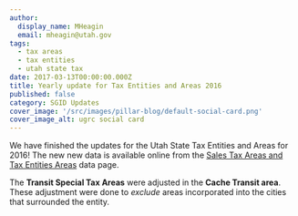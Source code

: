 ```yaml
---
author:
  display_name: MHeagin
  email: mheagin@utah.gov
tags:
  - tax areas
  - tax entities
  - utah state tax
date: 2017-03-13T00:00:00.000Z
title: Yearly update for Tax Entities and Areas 2016
published: false
category: SGID Updates
cover_image: '/src/images/pillar-blog/default-social-card.png'
cover_image_alt: ugrc social card
---
```


We have finished the updates for the Utah State Tax Entities and Areas for 2016!
The new new data is available online from the [Sales Tax Areas and Tax Entities Areas](/products/sgid/taxing-areas) data page.

The **Transit Special Tax Areas** were adjusted in the **Cache Transit area**. These adjustment were done to _exclude_ areas incorporated into the cities that surrounded the entity.
